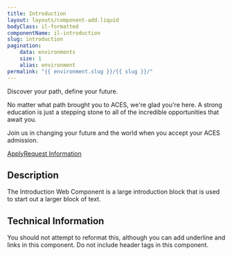 ```yaml
---
title: Introduction
layout: layouts/component-add.liquid
bodyClass: il-formatted
componentName: il-introduction
slug: introduction
pagination:
    data: environments
    size: 1
    alias: environment
permalink: "{{ environment.slug }}/{{ slug }}/"
---
```

<div class="template-information" data-name="default">
<p slot="heading">Discover your path, define your future.</p>
<p>No matter what path brought you to ACES, we're glad you're here. A strong education is just a stepping stone to all of the incredible opportunities that await you.</p>
<p>Join us in changing your future and the world when you accept your ACES admission.</p>
<p><a href="#" class="il-button">Apply</a><a href="#" class="il-button">Request Information</a></p>
</div>

## Description
The Introduction Web Component is a large introduction block that is used to start out a larger block of text. 

## Technical Information
You should not attempt to reformat this, although you can add underline and links in this component. Do not include header tags in this component. 
